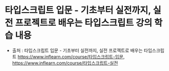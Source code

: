 # 타입스크립트 입문 - 기초부터 실전까지, 실전 프로젝트로 배우는 타입스크립트 강의 학습 내용

* 출처 : 타입스크립트 입문 - 기초부터 실전까지, 실전 프로젝트로 배우는 타입스크립트
https://www.inflearn.com/course/타입스크립트-입문, https://www.inflearn.com/course/타입스크립트-실전
